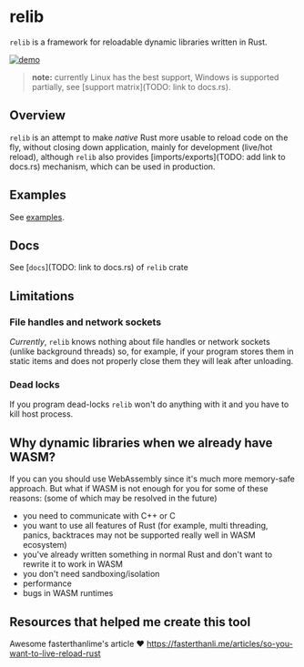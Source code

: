 # relib

`relib` is a framework for reloadable dynamic libraries written in Rust.

[![demo](https://github.com/user-attachments/assets/44c87053-8aa1-462f-929f-2a355328387c)](https://github.com/user-attachments/assets/e2da4817-237a-4e90-9c5e-b6f24e4ad57c)

> **note:** currently Linux has the best support, Windows is supported partially, see [support matrix](TODO: link to docs.rs).

## Overview

`relib` is an attempt to make *native* Rust more usable to reload code on the fly, without closing down application, mainly for development (live/hot reload), although `relib` also provides [imports/exports](TODO: add link to docs.rs) mechanism, which can be used in production.

## Examples

See [examples](https://github.com/xxshady/relib/tree/main/examples/README.md).

## Docs

See [`docs`](TODO: link to docs.rs) of `relib` crate

## Limitations

### File handles and network sockets

*Currently*, `relib` knows nothing about file handles or network sockets (unlike background threads) so, for example, if your program stores them in static items and does not properly close them they will leak after unloading.

### Dead locks

If you program dead-locks `relib` won't do anything with it and you have to kill host process.

## Why dynamic libraries when we already have WASM?

If you can you should use WebAssembly since it's much more memory-safe approach. But what if WASM is not enough for you for some of these reasons: (some of which may be resolved in the future)

- you need to communicate with C++ or C
- you want to use all features of Rust (for example, multi threading, panics, backtraces may not be supported really well in WASM ecosystem)
- you've already written something in normal Rust and don't want to rewrite it to work in WASM
- you don't need sandboxing/isolation
- performance
- bugs in WASM runtimes

## Resources that helped me create this tool

Awesome fasterthanlime's article ❤️ <https://fasterthanli.me/articles/so-you-want-to-live-reload-rust>
